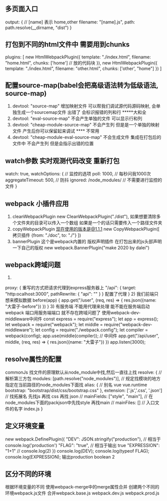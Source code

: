 ## 多页面入口
output: {
    // [name] 表示 home,other
    filename: "[name].js",
    path: path.resolve(__dirname, "dist")
}


## 打包到不同的html文件中 需要用到chunks
plugins: [
    new HtmlWebpackPlugin({
        template: "./index.html",
        filename: "home.html",
        chunks: ['home'] // 放的代码块
    }),
    new HtmlWebpackPlugin({
        template: "./index.html",
        filename: "other.html",
        chunks: ['other', "home"]
    })
]

## 配置source-map(babel会把高级语法转为低级语法, source-map)
1) devtool: "source-map" 增加映射文件 可以帮我们调试源代码源码映射, 会单独生成一个sourcemap文件 出错了 会标识报错的列和行 *****大和全
2) devtool: "eval-source-map" 不会产生单独的文件 可以显示行和列
3) devtool: "cheap-module-source-map" 不会产生列 但是是一个单独的映射文件 产生后你可以保留起来调试  **** 不常用
4) devtool: "cheap-module-eval-source-map"  不会生成文件 集成在打包后的文件中 不会产生列 但是会指示出错的位置


## watch参数 实时观测代码改变 重新打包
watch: true,
watchOptions: { // 监控的选项
    poll: 1000, // 每秒问我1000次
    aggregateTimeout: 500, // 防抖
    ignored: /node_modules/ // 不需要进行监控的文件
}

## webpack 小插件应用    
1) cleanWebpackPlugin 
new CleanWebpackPlugin("./dist"), 如果想要清除多个文件夹的目录可以传入一个数组 如果是一个的话只需要传入一个路径文件夹
2) copyWebpackPlugin 现在使用的版本是@1.1.1
new CopyWebpackPlugin([ 拷贝插件
    {from: "./doc", to: "./"}
])
3) bannerPlugin 这个是webpack内置的 版权声明插件 在打包出来的js头部声明一下自己的版权
new webpack.BannerPlugin("make 2020 by dalei")

## webpack跨域问题
1)
proxy: { 重写的方式把请求代理到express服务器上
    "/api": {
        target: "http:ocalhost:3000",
        pathRewrite: {
            "api": ""
        }
    } 配置了代理
}
2) 我们前端只想来模拟数据
before(app) {
    app.get("/user", (req, res) => {
        res.json({name: "大雷子-before"})
    })
}
3) 有服务端 不能用代理来处理 能不能在服务端启动webpack 端口用服务端端口 就不存在跨域问题了
使用webpack-dev-middleware中间件
const express = require("express");
let app = express();
let webpack = require("webpack");
let middle = require("webpack-dev-middleware");
let config = require("./webpack.config");
let compiler = webpack(config);
app.use(middle(compiler)); // 中间件
app.get("/api/user", middle, (req, res) => {
    res.json({name: "大雷子"})
})
app.listen(3000);


## resolve属性的配置 
commonJs 找文件的原理默认从node_module中找,然后一直往上找
resolve: { // 解析第三方包
    modules: [path.resolve("node_modules")], // 规定找模块的地方 指定在当前路径的node_modules下面找
    alias: { // 别名 vue vue.runtime
        bootstrap: "bootstrap/dist/css/bootstrap.css"
    },
    extension: ['.js','.css', '.json'] // 找拓展名 先找js 再找 css 再找 json
    // mainFields: ["style", "main"], // 在node_modules下面的packjson中先找style 再找main
    // mainFiles: [] // 入口文件的名字 index.js
}


## 定义环境变量
new webpack.DefinePlugin({
    "DEV": JSON.stringify("production"), // 相当于console.log('production')
    "FLAG": "true", // 相当于输出 true
    "EXPRESSION": "1+1" // console.log(2)
})
console.log(DEV);
console.log(typeof FLAG);
console.log(EXPRESSION);
输出production boolean 2

## 区分不同的环境
根据环境变量的不同 使用webpack-merge中的merge属性合并
创建两个不同的环境webpack.js文件  合并webpack.base.js
webpack.dev.js 
webpack.prod.js
 






